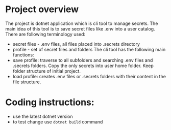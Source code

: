 # Project overview
The project is dotnet application which is cli tool to manage secrets. 
The main idea of this tool is to save secret files like .env into a user catalog. 
There are following terminology used:
- secret files - .env files, all files placed into .secrets directory
- profile - set of secret files and folders
The cli tool has the following main functions:
- save profile: traverse to all subfolders and searching .env files and .secrets folders. Copy the only secrets into user home folder. Keep folder structure of initial project.
- load profile: creates .env files or .secrets folders with their content in the file structure.

# Coding instructions:
- use the latest dotnet version 
- to test change use `dotnet build` command